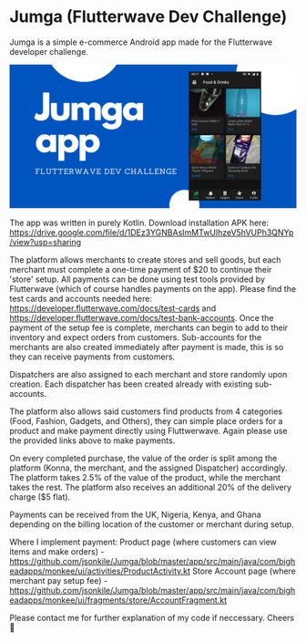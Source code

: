 # Jumga (Flutterwave Dev Challenge)
Jumga is a simple e-commerce Android app made for the Flutterwave developer challenge. 

![alt text](https://github.com/jsonkile/Jumga/blob/master/Konna%20App.png?raw=true)

The app was written in purely Kotlin. Download installation APK here: https://drive.google.com/file/d/1DEz3YGNBAsImMTwUlhzeV5hVUPh3QNYp/view?usp=sharing

The platform allows merchants to create stores and sell goods, but each merchant must complete a one-time payment of $20 to continue their 'store' setup.
All payments can be done using test tools provided by Flutterwave (which of course handles payments on the app). Please find the test cards and accounts needed here: https://developer.flutterwave.com/docs/test-cards and https://developer.flutterwave.com/docs/test-bank-accounts.
Once the payment of the setup fee is complete, merchants can begin to add to their inventory and expect orders from customers. Sub-accounts for the merchants are also created immediately after payment is made, this is so they can receive payments from customers.

Dispatchers are also assigned to each merchant and store randomly upon creation. Each dispatcher has been created already with existing sub-accounts.

The platform also allows said customers find products from 4 categories (Food, Fashion, Gadgets, and Others), they can simple place orders for a product and make payment directly using Fluttwerwave. Again please use the provided links above to make payments.

On every completed purchase, the value of the order is split among the platform (Konna, the merchant, and the assigned Dispatcher) accordingly. The platform takes 2.5% of the value of the product, while the merchant takes the rest. The platform also receives an additional 20% of the delivery charge ($5 flat).

Payments can be received from the UK, Nigeria, Kenya, and Ghana depending on the billing location of the customer or merchant during setup.


Where I implement payment:
Product page (where customers can view items and make orders) - https://github.com/jsonkile/Jumga/blob/master/app/src/main/java/com/bigheadapps/monkee/ui/activities/ProductActivity.kt
Store Account page (where merchant pay setup fee) - https://github.com/jsonkile/Jumga/blob/master/app/src/main/java/com/bigheadapps/monkee/ui/fragments/store/AccountFragment.kt

Please contact me for further explanation of my code if neccessary.
Cheers 🥂
